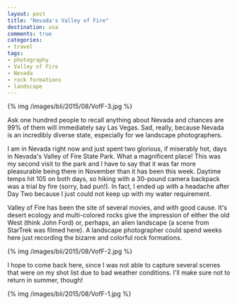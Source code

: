 ```yaml
---
layout: post
title: "Nevada's Valley of Fire"
destination: usa
comments: true
categories:
- travel
tags:
- photography
- Valley of Fire
- Nevada
- rock formations
- landscape
---
```


{% img /images/bli/2015/08/VofF-3.jpg %}

Ask one hundred people to recall anything about Nevada and chances are 99% of them will immediately say Las Vegas. Sad, really, because Nevada is an incredibly diverse state, especially for we landscape photographers. 

<!--more-->

I am in Nevada right now and just spent two glorious, if miserably hot, days in Nevada's Valley of Fire State Park. What a magnificent place! This was my second visit to the park and I have to say that it was far more pleasurable being there in November than it has been this week. Daytime temps hit 105 on both days, so hiking with a 30-pound camera backpack was a trial by fire (sorry, bad pun!). In fact, I ended up with a headache after Day Two because I just could not keep up with my water requirement. 

Valley of Fire has been the site of several movies, and with good cause. It's desert ecology and multi-colored rocks give the impression of either the old West (think John Ford) or, perhaps, an alien landscape (a scene from StarTrek was filmed here). A landscape photographer could spend weeks here just recording the bizarre and colorful rock formations. 

{% img /images/bli/2015/08/VofF-2.jpg %}

I hope to come back here, since I was not able to capture several scenes that were on my shot list due to bad weather conditions. I'll make sure not to return in summer, though!

{% img /images/bli/2015/08/VofF-1.jpg %}
